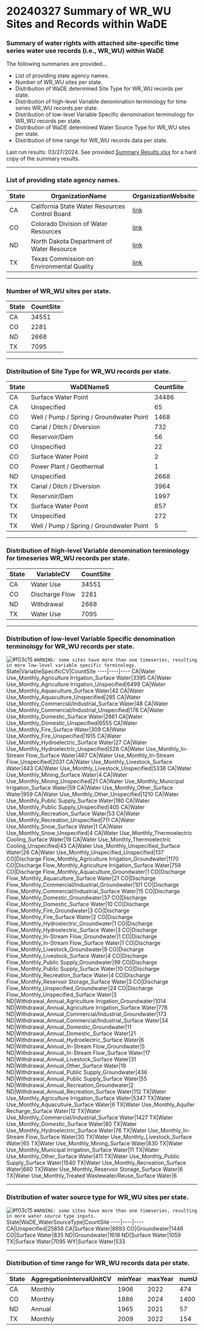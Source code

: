 # 20240327 Summary of WR_WU Sites and Records within WaDE
### Summary of water rights with attached site-specific time series water use records (i.e., WR_WU) within WaDE

The following summaries are provided...
- List of providing state agency names.
- Number of WR_WU sites per state.
- Distribution of WaDE determined Site Type for WR_WU records per state.
- Distribution of high-level Variable denomination terminology for time series WR_WU records per state.
- Distribution of low-level Variable Specific denomination terminology for WR_WU records per state.
- Distribution of WaDE determined Water Source Type for WR_WU sites per state.
- Distribution of time range for WR_WU records data per state.

Last run results: 03/27/2024. See provided [Summary Results.xlsx](https://github.com/WSWCWaterDataExchange/WaDE-Side-Projects/blob/main/20240327%20Summary%20of%WR_WU/Summary%20Results.xlsx) for a hard copy of the summary results.


***
### List of providing state agency names.
State|OrganizationName|OrganizationWebsite
----|----|----
CA|California State Water Resources Control Board|[link](https://www.waterboards.ca.gov/)
CO|Colorado Division of Water Resources|[link](https://dwr.colorado.gov/about-us/contact-us/denver-office)
ND|North Dakota Department of Water Resource|[link](https://www.swc.nd.gov/)
TX|Texas Commission on Environmental Quality|[link](https://www.tceq.texas.gov/)





***
### Number of WR_WU sites per state.
State|CountSite
----|----
CA|34551
CO|2281
ND|2668
TX|7095



***
### Distribution of Site Type for WR_WU records per state.
State|WaDENameS|CountSite
----|----|----
CA|Surface Water Point|34486
CA|Unspecified|65
CO|Well / Pump / Spring / Groundwater Point|1468
CO|Canal / Ditch / Diversion|732
CO|Reservoir/Dam|56
CO|Unspecified|22
CO|Surface Water Point|2
CO|Power Plant / Geothermal|1
ND|Unspecified|2668
TX|Canal / Ditch / Diversion|3964
TX|Reservoir/Dam|1997
TX|Surface Water Point|857
TX|Unspecified|272
TX|Well / Pump / Spring / Groundwater Point|5



***
###  Distribution of high-level Variable denomination terminology for timeseries WR_WU records per state.
State|VariableCV|CountSite
----|----|----
CA|Water Use|34551
CO|Discharge Flow|2281
ND|Withdrawal|2668
TX|Water Use|7095



***
### Distribution of low-level Variable Specific denomination terminology for WR_WU records per state.
![#f03c15](https://placehold.co/15x15/f03c15/f03c15.png) `WARNING: some sites have more than one timeseries, resulting in more low-level variable specific terminology.`
State|VariableSpecificCV|CountSite
----|----|----
CA|Water Use_Monthly_Agriculture Irrigation_Surface Water|3395
CA|Water Use_Monthly_Agriculture Irrigation_Unspecified|6499
CA|Water Use_Monthly_Aquaculture_Surface Water|42
CA|Water Use_Monthly_Aquaculture_Unspecified|285
CA|Water Use_Monthly_Commercial/Industrial_Surface Water|48
CA|Water Use_Monthly_Commercial/Industrial_Unspecified|178
CA|Water Use_Monthly_Domestic_Surface Water|2661
CA|Water Use_Monthly_Domestic_Unspecified|6555
CA|Water Use_Monthly_Fire_Surface Water|309
CA|Water Use_Monthly_Fire_Unspecified|1915
CA|Water Use_Monthly_Hydroelectric_Surface Water|27
CA|Water Use_Monthly_Hydroelectric_Unspecified|528
CA|Water Use_Monthly_In-Stream Flow_Surface Water|467
CA|Water Use_Monthly_In-Stream Flow_Unspecified|2031
CA|Water Use_Monthly_Livestock_Surface Water|443
CA|Water Use_Monthly_Livestock_Unspecified|5336
CA|Water Use_Monthly_Mining_Surface Water|4
CA|Water Use_Monthly_Mining_Unspecified|21
CA|Water Use_Monthly_Municipal Irrigation_Surface Water|59
CA|Water Use_Monthly_Other_Surface Water|959
CA|Water Use_Monthly_Other_Unspecified|1210
CA|Water Use_Monthly_Public Supply_Surface Water|180
CA|Water Use_Monthly_Public Supply_Unspecified|405
CA|Water Use_Monthly_Recreation_Surface Water|53
CA|Water Use_Monthly_Recreation_Unspecified|711
CA|Water Use_Monthly_Snow_Surface Water|1
CA|Water Use_Monthly_Snow_Unspecified|4
CA|Water Use_Monthly_Thermoelectric Cooling_Surface Water|19
CA|Water Use_Monthly_Thermoelectric Cooling_Unspecified|43
CA|Water Use_Monthly_Unspecified_Surface Water|26
CA|Water Use_Monthly_Unspecified_Unspecified|137
CO|Discharge Flow_Monthly_Agriculture Irrigation_Groundwater|1170
CO|Discharge Flow_Monthly_Agriculture Irrigation_Surface Water|759
CO|Discharge Flow_Monthly_Aquaculture_Groundwater|1
CO|Discharge Flow_Monthly_Aquaculture_Surface Water|21
CO|Discharge Flow_Monthly_Commercial/Industrial_Groundwater|101
CO|Discharge Flow_Monthly_Commercial/Industrial_Surface Water|15
CO|Discharge Flow_Monthly_Domestic_Groundwater|37
CO|Discharge Flow_Monthly_Domestic_Surface Water|10
CO|Discharge Flow_Monthly_Fire_Groundwater|3
CO|Discharge Flow_Monthly_Fire_Surface Water|2
CO|Discharge Flow_Monthly_Hydroelectric_Groundwater|1
CO|Discharge Flow_Monthly_Hydroelectric_Surface Water|3
CO|Discharge Flow_Monthly_In-Stream Flow_Groundwater|1
CO|Discharge Flow_Monthly_In-Stream Flow_Surface Water|1
CO|Discharge Flow_Monthly_Livestock_Groundwater|9
CO|Discharge Flow_Monthly_Livestock_Surface Water|4
CO|Discharge Flow_Monthly_Public Supply_Groundwater|99
CO|Discharge Flow_Monthly_Public Supply_Surface Water|10
CO|Discharge Flow_Monthly_Recreation_Surface Water|4
CO|Discharge Flow_Monthly_Reservoir Storage_Surface Water|3
CO|Discharge Flow_Monthly_Unspecified_Groundwater|24
CO|Discharge Flow_Monthly_Unspecified_Surface Water|3
ND|Withdrawal_Annual_Agriculture Irrigation_Groundwater|1014
ND|Withdrawal_Annual_Agriculture Irrigation_Surface Water|778
ND|Withdrawal_Annual_Commercial/Industrial_Groundwater|173
ND|Withdrawal_Annual_Commercial/Industrial_Surface Water|34
ND|Withdrawal_Annual_Domestic_Groundwater|11
ND|Withdrawal_Annual_Domestic_Surface Water|21
ND|Withdrawal_Annual_Hydroelectric_Surface Water|6
ND|Withdrawal_Annual_In-Stream Flow_Groundwater|5
ND|Withdrawal_Annual_In-Stream Flow_Surface Water|17
ND|Withdrawal_Annual_Livestock_Surface Water|31
ND|Withdrawal_Annual_Other_Surface Water|19
ND|Withdrawal_Annual_Public Supply_Groundwater|436
ND|Withdrawal_Annual_Public Supply_Surface Water|55
ND|Withdrawal_Annual_Recreation_Groundwater|2
ND|Withdrawal_Annual_Recreation_Surface Water|112
TX|Water Use_Monthly_Agriculture Irrigation_Surface Water|5347
TX|Water Use_Monthly_Aquaculture_Surface Water|6
TX|Water Use_Monthly_Aquifer Recharge_Surface Water|12
TX|Water Use_Monthly_Commercial/Industrial_Surface Water|1427
TX|Water Use_Monthly_Domestic_Surface Water|80
TX|Water Use_Monthly_Hydroelectric_Surface Water|76
TX|Water Use_Monthly_In-Stream Flow_Surface Water|30
TX|Water Use_Monthly_Livestock_Surface Water|65
TX|Water Use_Monthly_Mining_Surface Water|830
TX|Water Use_Monthly_Municipal Irrigation_Surface Water|11
TX|Water Use_Monthly_Other_Surface Water|411
TX|Water Use_Monthly_Public Supply_Surface Water|1540
TX|Water Use_Monthly_Recreation_Surface Water|660
TX|Water Use_Monthly_Reservoir Storage_Surface Water|6
TX|Water Use_Monthly_Treated Wastewater/Reuse_Surface Water|6



***
### Distribution of water source type for WR_WU sites per state.
![#f03c15](https://placehold.co/15x15/f03c15/f03c15.png) `WARNING: some sites have more than one timeseries, resulting in more water source type inputs.`
State|WaDE_WaterSourceType|CountSite
----|----|----
CA|Unspecified|25858
CA|Surface Water|8693
CO|Groundwater|1446
CO|Surface Water|835
ND|Groundwater|1618
ND|Surface Water|1059
TX|Surface Water|7095
WY|Surface Water|533



***
### Distribution of time range for WR_WU records data per state.
State|AggregationIntervalUnitCV |minYear|maxYear|numUniqueTimeSeriesEntries|TimeRange_Yrs
----|----|---- |----|----|----
CA|Monthly|1906|2022|474|116
CO|Monthly|1886|2024|1400|138
ND|Annual|1965|2021|57|56
TX|Monthly|2009|2022|154|13



